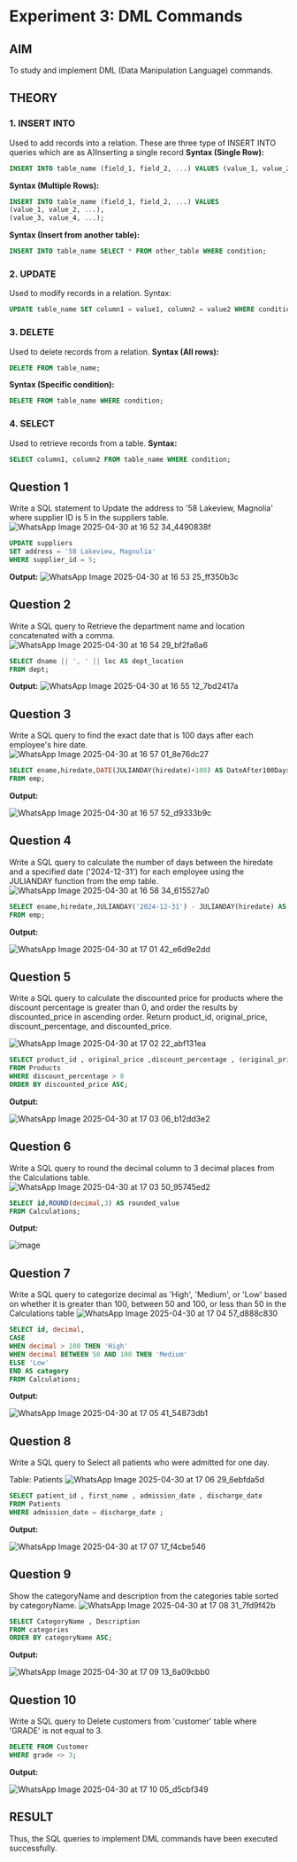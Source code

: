 # Experiment 3: DML Commands

## AIM
To study and implement DML (Data Manipulation Language) commands.

## THEORY

### 1. INSERT INTO
Used to add records into a relation.
These are three type of INSERT INTO queries which are as
A)Inserting a single record
**Syntax (Single Row):**
```sql
INSERT INTO table_name (field_1, field_2, ...) VALUES (value_1, value_2, ...);
```
**Syntax (Multiple Rows):**
```sql
INSERT INTO table_name (field_1, field_2, ...) VALUES
(value_1, value_2, ...),
(value_3, value_4, ...);
```
**Syntax (Insert from another table):**
```sql
INSERT INTO table_name SELECT * FROM other_table WHERE condition;
```
### 2. UPDATE
Used to modify records in a relation.
Syntax:
```sql
UPDATE table_name SET column1 = value1, column2 = value2 WHERE condition;
```
### 3. DELETE
Used to delete records from a relation.
**Syntax (All rows):**
```sql
DELETE FROM table_name;
```
**Syntax (Specific condition):**
```sql
DELETE FROM table_name WHERE condition;
```
### 4. SELECT
Used to retrieve records from a table.
**Syntax:**
```sql
SELECT column1, column2 FROM table_name WHERE condition;
```
**Question 1**
--
Write a SQL statement to Update the address to '58 Lakeview, Magnolia' where supplier ID is 5 in the suppliers table.
![WhatsApp Image 2025-04-30 at 16 52 34_4490838f](https://github.com/user-attachments/assets/aba62e27-cadf-4058-8681-c421e1684a45)

```sql
UPDATE suppliers
SET address = '58 Lakeview, Magnolia'
WHERE supplier_id = 5;
```

**Output:**
![WhatsApp Image 2025-04-30 at 16 53 25_ff350b3c](https://github.com/user-attachments/assets/86ffbb58-f16e-47e9-a161-1f335c3f03a5)

**Question 2**
---
Write a SQL query to Retrieve the department name and location concatenated with a comma.
![WhatsApp Image 2025-04-30 at 16 54 29_bf2fa6a6](https://github.com/user-attachments/assets/328b7ccd-31d9-4623-a9d1-7d49c85e7f49)

```sql
SELECT dname || ', ' || loc AS dept_location
FROM dept;
```

**Output:**
![WhatsApp Image 2025-04-30 at 16 55 12_7bd2417a](https://github.com/user-attachments/assets/a0a0142c-f74e-43b2-87ee-ee911bbaa27f)

**Question 3**
---
Write a SQL query to find the exact date that is 100 days after each employee's hire date.
![WhatsApp Image 2025-04-30 at 16 57 01_8e76dc27](https://github.com/user-attachments/assets/02ee4a98-f413-476d-abba-40777107b491)

```sql
SELECT ename,hiredate,DATE(JULIANDAY(hiredate)+100) AS DateAfter100Days
FROM emp;
```

**Output:**

![WhatsApp Image 2025-04-30 at 16 57 52_d9333b9c](https://github.com/user-attachments/assets/7d37c9cf-8f1c-4aa2-bf22-4c70f63b0a04)

**Question 4**
---
Write a SQL query to calculate the number of days between the hiredate and a specified date ('2024-12-31') for each employee using the JULIANDAY function from the emp table.
![WhatsApp Image 2025-04-30 at 16 58 34_615527a0](https://github.com/user-attachments/assets/9823743b-55fc-46e3-ac45-cdf07d0eefbb)

```sql
SELECT ename,hiredate,JULIANDAY('2024-12-31') - JULIANDAY(hiredate) AS days_worked
FROM emp;
```

**Output:**

![WhatsApp Image 2025-04-30 at 17 01 42_e6d9e2dd](https://github.com/user-attachments/assets/ee6206d2-1cd9-44b8-bcd9-78bade14ab6a)


**Question 5**
---
Write a SQL query to calculate the discounted price for products where the discount percentage is greater than 0, and order the results by discounted_price in ascending order. Return product_id, original_price, discount_percentage, and discounted_price.

![WhatsApp Image 2025-04-30 at 17 02 22_abf131ea](https://github.com/user-attachments/assets/7a167e18-ce5a-4f82-b6d0-bf04f72d8298)

```sql
SELECT product_id , original_price ,discount_percentage , (original_price *(1-Discount_percentage)) AS discounted_price
FROM Products
WHERE discount_percentage > 0 
ORDER BY discounted_price ASC;
```

**Output:**

![WhatsApp Image 2025-04-30 at 17 03 06_b12dd3e2](https://github.com/user-attachments/assets/96b80ee9-611f-4ac1-b95c-cd26c09c5a56)


**Question 6**
---
Write a SQL query to round the decimal column to 3 decimal places from the Calculations table.
![WhatsApp Image 2025-04-30 at 17 03 50_95745ed2](https://github.com/user-attachments/assets/dca89c6a-ef02-4ecf-837c-c81ea6273de5)

```sql
SELECT id,ROUND(decimal,3) AS rounded_value
FROM Calculations;

```

**Output:**

![image](https://github.com/user-attachments/assets/471e1e67-80a2-47a1-ba41-2ec22fe3fc04)

**Question 7**
---
Write a SQL query to categorize decimal as 'High', 'Medium', or 'Low' based on whether it is greater than 100, between 50 and 100, or less than 50 in the Calculations table
![WhatsApp Image 2025-04-30 at 17 04 57_d888c830](https://github.com/user-attachments/assets/0d3c428b-6bfb-4cc4-9ffa-874ecef99fa8)

```sql
SELECT id, decimal,
CASE
WHEN decimal > 100 THEN 'High'
WHEN decimal BETWEEN 50 AND 100 THEN 'Medium'
ELSE 'Low'
END AS category
FROM Calculations;
```

**Output:**

![WhatsApp Image 2025-04-30 at 17 05 41_54873db1](https://github.com/user-attachments/assets/da6b81d7-07c4-41e0-a87e-f747840f2f8c)


**Question 8**
---
Write a SQL query to Select all patients who were admitted for one day.

Table: Patients
![WhatsApp Image 2025-04-30 at 17 06 29_6ebfda5d](https://github.com/user-attachments/assets/b22d8d41-ee05-4696-a66f-1c51a77886e1)

```sql
SELECT patient_id , first_name , admission_date , discharge_date
FROM Patients
WHERE admission_date = discharge_date ;
```

**Output:**

![WhatsApp Image 2025-04-30 at 17 07 17_f4cbe546](https://github.com/user-attachments/assets/979c18c4-92d2-49b8-a4b5-dd2413afed0e)


**Question 9**
---
Show the categoryName and description from the categories table sorted by categoryName.
![WhatsApp Image 2025-04-30 at 17 08 31_7fd9f42b](https://github.com/user-attachments/assets/aa72a0c3-1184-4e18-9afe-67dc1e413b02)

```sql
SELECT CategoryName , Description
FROM categories
ORDER BY categoryName ASC;
```

**Output:**

![WhatsApp Image 2025-04-30 at 17 09 13_6a09cbb0](https://github.com/user-attachments/assets/34ff532d-0fdc-46cd-b535-6b64bbb10bc4)


**Question 10**
---
Write a SQL query to Delete customers from 'customer' table where 'GRADE' is not equal to 3.
```sql
DELETE FROM Customer
WHERE grade <> 3;
```

**Output:**

![WhatsApp Image 2025-04-30 at 17 10 05_d5cbf349](https://github.com/user-attachments/assets/34152a0c-1257-40dc-898a-59b955c83f64)


## RESULT
Thus, the SQL queries to implement DML commands have been executed successfully.
